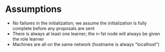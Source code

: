 # Assumptions
- No failures in the initialization; we assume the initialization is fully complete before any proposals are sent
- There is always at least one learner; the n-1st node will always be given the role learner
- Machines are all on the same network (hostname is always "localhost")